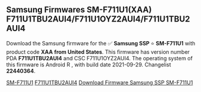 <h2>Samsung Firmwares SM-F711U1(XAA) F711U1TBU2AUI4/F711U1OYZ2AUI4/F711U1TBU2AUI4</h2>
Download the Samsung firmware for the ✅ <strong>Samsung SSP </strong> ⭐ <strong>SM-F711U1</strong> with product code <strong>XAA</strong> <strong> from United States</strong>. This firmware has version number PDA <strong>F711U1TBU2AUI4</strong> and CSC F711U1OYZ2AUI4. The operating system of this firmware is Android R , with build date 2021-09-29. Changelist <strong>22440364</strong>.


[SM-F711U1](https://samfirm.shop/samsung/model/SM-F711U1)
[F711U1TBU2AUI4](https://samfirm.shop/samsung/pda/F711U1TBU2AUI4)
[Download Firmware Samsung SSP SM-F711U1](https://samfirm.shop/samsung/firmware/460816)

